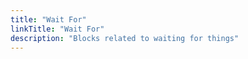 ```yaml
---
title: "Wait For"
linkTitle: "Wait For"
description: "Blocks related to waiting for things"
---
```

